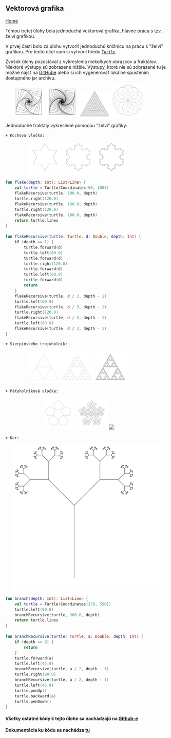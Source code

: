 ## Vektorová grafika
[Home](../)

Témou tretej úlohy bola jednoduchá vektorová grafika, hlavne práca s tzv. želví grafikou.

V prvej časti bolo za úlohu vytvoriť jednoduchú knižnicu na prácu s "želví" grafikou. Pre tento účel som si vytvoril triedu [`Turtle`](../javadoc/iv122/com.github.mseleng.iv122.util/-turtle).

Zvyšok úlohy pozostával z vykreslenia niekoľkých obrazcov a fraktálov. Niektoré výstupy sú zobrazené nižšie. Výstupy, ktoré nie sú zobrazené tu je možné nájsť na [GitHube](https://github.com/mseleng/iv122/tree/gh-pages/iv122_outputs/assignment3) alebo si ich vygenerovať lokálne spustením dostupného jar archívu.

<div align="center" style="width:90%">
    <img src="../iv122_outputs/assignment3/nestedsquare2.svg" width="22%"/>
    <img src="../iv122_outputs/assignment3/nestedsquare3.svg" width="22%"/>
    <img src="../iv122_outputs/assignment3/nestedTriangle2.svg" width="22%"/>
    <img src="../iv122_outputs/assignment3/flower.svg" width="22%"/>
</div>

Jednoduché fraktály vykreslené pomocou "želví" grafiky:

    + Kochova vločka: 

<div align="center" style="width:90%">
    <img src="../iv122_outputs/assignment3/koch-flake-1.svg" width="22%"/>
    <img src="../iv122_outputs/assignment3/koch-flake-3.svg" width="22%"/>
    <img src="../iv122_outputs/assignment3/koch-flake-5.svg" width="22%"/>
</div>

```kotlin
fun flake(depth: Int): List<Line> {
    val turtle = Turtle(Coordinates(50, 100))
    flakeRecursive(turtle, 100.0, depth)
    turtle.right(120.0)
    flakeRecursive(turtle, 100.0, depth)
    turtle.right(120.0)
    flakeRecursive(turtle, 100.0, depth)
    return turtle.lines
}

fun flakeRecursive(turtle: Turtle, d: Double, depth: Int) {
    if (depth == 1) {
        turtle.forward(d)
        turtle.left(60.0)
        turtle.forward(d)
        turtle.right(120.0)
        turtle.forward(d)
        turtle.left(60.0)
        turtle.forward(d)
        return
    }
    flakeRecursive(turtle, d / 3, depth - 1)
    turtle.left(60.0)
    flakeRecursive(turtle, d / 3, depth - 1)
    turtle.right(120.0)
    flakeRecursive(turtle, d / 3, depth - 1)
    turtle.left(60.0)
    flakeRecursive(turtle, d / 3, depth - 1)
}
```

    + Sierpińského trojuholník:

<div align="center" style="width:90%">
    <img src="../iv122_outputs/assignment3/sierpinski-triangle-2.svg" width="22%"/>
    <img src="../iv122_outputs/assignment3/sierpinski-triangle-4.svg" width="22%"/>
    <img src="../iv122_outputs/assignment3/sierpinski-triangle-8.svg" width="22%"/>
</div>

    + Päťuholníková vločka:

<div align="center" style="width:90%">
    <img src="../iv122_outputs/assignment3/penta-flake-2.svg" width="22%"/>
    <img src="../iv122_outputs/assignment3/penta-flake-4.svg" width="22%"/>
    <img src="../iv122_outputs/assignment3/penta-flake-6.svg" width="22%"/>
</div>

    + Ker:
    
<p align="center"><img src="../iv122_outputs/assignment3/branch.svg" width="90%"/></p>

```kotlin
fun branch(depth: Int): List<Line> {
    val turtle = Turtle(Coordinates(250, 550))
    turtle.left(90.0)
    branchRecursive(turtle, 300.0, depth)
    return turtle.lines
}

fun branchRecursive(turtle: Turtle, a: Double, depth: Int) {
    if (depth == 0) {
        return
    }
    turtle.forward(a)
    turtle.left(45.0)
    branchRecursive(turtle, a / 2, depth - 1)
    turtle.right(90.0)
    branchRecursive(turtle, a / 2, depth - 1)
    turtle.left(45.0)
    turtle.penUp()
    turtle.backward(a)
    turtle.penDown()
}
```

    
#### Všetky ostatné kódy k tejto úlohe sa nachádzajú na [Github-e](https://github.com/mseleng/iv122/tree/gh-pages/src/com/github/mseleng/iv122/assignment3)
#### Dokumentácia ku kódu sa nachádza [tu](../javadoc/iv122/com.github.mseleng.iv122.assignment3)
